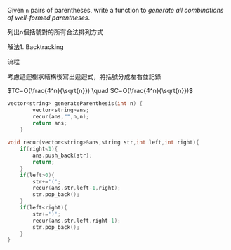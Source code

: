 Given `n` pairs of parentheses, write a function to _generate all combinations of well-formed parentheses_.

列出n個括號對的所有合法排列方式

解法1. Backtracking

流程

考慮遞迴樹狀結構後寫出遞迴式，將括號分成左右並記錄

$TC=O(\frac{4^n}{\sqrt{n}}) \quad SC=O(\frac{4^n}{\sqrt{n}})$

```cpp
vector<string> generateParenthesis(int n) {
        vector<string>ans;
        recur(ans,"",n,n);
        return ans;
    }
    
void recur(vector<string>&ans,string str,int left,int right){
    if(right<1){
        ans.push_back(str);
        return;
    }
    if(left>0){
        str+='(';
        recur(ans,str,left-1,right);
        str.pop_back();
    }
    if(left<right){
        str+=')';
        recur(ans,str,left,right-1);
        str.pop_back();
    }
}


```
